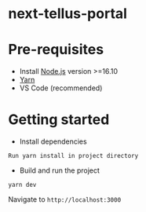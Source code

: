 # next-tellus-portal

# Pre-requisites
- Install [Node.js](https://nodejs.org/en/) version >=16.10
- [Yarn](https://yarnpkg.com/getting-started/install)
- VS Code (recommended)

# Getting started
- Install dependencies
```
Run yarn install in project directory
```
- Build and run the project
```
yarn dev
```
  Navigate to `http://localhost:3000`

